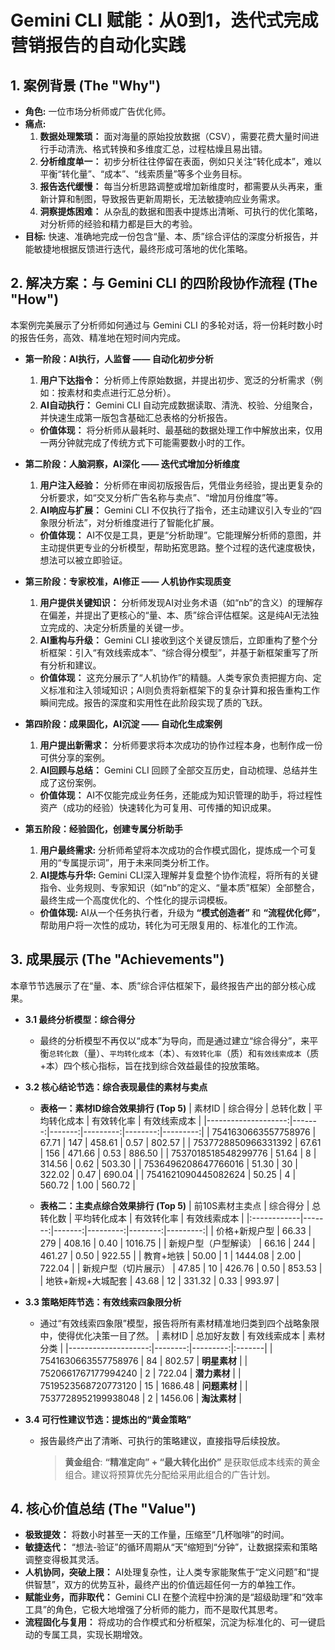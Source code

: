 # Gemini CLI 赋能：从0到1，迭代式完成营销报告的自动化实践

## 1. 案例背景 (The "Why")

*   **角色:** 一位市场分析师或广告优化师。
*   **痛点:**
    1.  **数据处理繁琐：** 面对海量的原始投放数据（CSV），需要花费大量时间进行手动清洗、格式转换和多维度汇总，过程枯燥且易出错。
    2.  **分析维度单一：** 初步分析往往停留在表面，例如只关注“转化成本”，难以平衡“转化量”、“成本”、“线索质量”等多个业务目标。
    3.  **报告迭代缓慢：** 每当分析思路调整或增加新维度时，都需要从头再来，重新计算和制图，导致报告更新周期长，无法敏捷响应业务需求。
    4.  **洞察提炼困难：** 从杂乱的数据和图表中提炼出清晰、可执行的优化策略，对分析师的经验和精力都是巨大的考验。
*   **目标:** 快速、准确地完成一份包含“量、本、质”综合评估的深度分析报告，并能敏捷地根据反馈进行迭代，最终形成可落地的优化策略。

## 2. 解决方案：与 Gemini CLI 的四阶段协作流程 (The "How")

本案例完美展示了分析师如何通过与 Gemini CLI 的多轮对话，将一份耗时数小时的报告任务，高效、精准地在短时间内完成。

*   **第一阶段：AI执行，人监督 —— 自动化初步分析**
    1.  **用户下达指令：** 分析师上传原始数据，并提出初步、宽泛的分析需求（例如：按素材和卖点进行汇总分析）。
    2.  **AI自动执行：** Gemini CLI 自动完成数据读取、清洗、校验、分组聚合，并快速生成第一版包含基础汇总表格的分析报告。
    *   **价值体现：** 将分析师从最耗时、最基础的数据处理工作中解放出来，仅用一两分钟就完成了传统方式下可能需要数小时的工作。

*   **第二阶段：人脑洞察，AI深化 —— 迭代式增加分析维度**
    1.  **用户注入经验：** 分析师在审阅初版报告后，凭借业务经验，提出更复杂的分析要求，如“交叉分析广告名称与卖点”、“增加月份维度”等。
    2.  **AI响应与扩展：** Gemini CLI 不仅执行了指令，还主动建议引入专业的“四象限分析法”，对分析维度进行了智能化扩展。
    *   **价值体现：** AI不仅是工具，更是“分析助理”。它能理解分析师的意图，并主动提供更专业的分析模型，帮助拓宽思路。整个过程的迭代速度极快，想法可以被立即验证。

*   **第三阶段：专家校准，AI修正 —— 人机协作实现质变**
    1.  **用户提供关键知识：** 分析师发现AI对业务术语（如“nb”的含义）的理解存在偏差，并提出了更核心的“量、本、质”综合评估框架。这是纯AI无法独立完成的、决定分析质量的关键一步。
    2.  **AI重构与升级：** Gemini CLI 接收到这个关键反馈后，立即重构了整个分析框架：引入“有效线索成本”、“综合得分模型”，并基于新框架重写了所有分析和建议。
    *   **价值体现：** 这充分展示了“人机协作”的精髓。人类专家负责把握方向、定义标准和注入领域知识；AI则负责将新框架下的复杂计算和报告重构工作瞬间完成。报告的深度和实用性在此阶段实现了质的飞跃。

*   **第四阶段：成果固化，AI沉淀 —— 自动化生成案例**
    1.  **用户提出新需求：** 分析师要求将本次成功的协作过程本身，也制作成一份可供分享的案例。
    2.  **AI回顾与总结：** Gemini CLI 回顾了全部交互历史，自动梳理、总结并生成了这份案例。
    *   **价值体现：** AI不仅能完成业务任务，还能成为知识管理的助手，将过程性资产（成功的经验）快速转化为可复用、可传播的知识成果。

*   **第五阶段：经验固化，创建专属分析助手**
    1.  **用户最终需求:** 分析师希望将本次成功的合作模式固化，提炼成一个可复用的“专属提示词”，用于未来同类分析工作。
    2.  **AI提炼与升华:** Gemini CLI深入理解并复盘整个协作流程，将所有的关键指令、业务规则、专家知识（如“nb”的定义、“量本质”框架）全部整合，最终生成一个高度优化的、个性化的提示词模板。
    *   **价值体现:** AI从一个任务执行者，升级为 **“模式创造者”** 和 **“流程优化师”**，帮助用户将一次性的成功，转化为可无限复用的、标准化的工作流。

## 3. 成果展示 (The "Achievements")

本章节节选展示了在“量、本、质”综合评估框架下，最终报告产出的部分核心成果。

*   **3.1 最终分析模型：综合得分**
    *   最终的分析模型不再仅以“成本”为导向，而是通过建立“综合得分”，来平衡`总转化数`（量）、`平均转化成本`（本）、`有效转化率`（质）和`有效线索成本`（质+本）四个核心指标，旨在找到综合效益最佳的投放策略。

*   **3.2 核心结论节选：综合表现最佳的素材与卖点**
    *   **表格一：素材ID综合效果排行 (Top 5)**
        |                素材ID |   综合得分 |   总转化数 |   平均转化成本 |   有效转化率 |   有效线索成本 |
        |--------------------:|-------:|-------:|---------:|--------:|---------:|
        | 7541630663557758976 |  67.71 |    147 |   458.61 |    0.57 |   802.57 |
        | 7537728850966331392 |  67.61 |    156 |   471.66 |    0.53 |   886.50 |
        | 7537018518548299776 |  51.64 |      8 |   314.56 |    0.62 |   503.30 |
        | 7536496208647766016 |  51.30 |     30 |   322.02 |    0.47 |   690.04 |
        | 7541621090445082624 |  50.25 |      4 |   560.72 |    1.00 |   560.72 |

    *   **表格二：主卖点综合效果排行 (Top 5)**
        | 前10S素材主卖点   |   综合得分 |   总转化数 |   平均转化成本 |   有效转化率 |   有效线索成本 |
        |:------------|-------:|-------:|---------:|--------:|---------:|
        | 价格+新规户型     |  66.33 |    279 |   408.16 |    0.40 |  1016.75 |
        | 新规户型（户型解读）  |  66.16 |    244 |   461.27 |    0.50 |   922.55 |
        | 教育+地铁       |  50.00 |      1 |  1444.08 |    2.00 |   722.04 |
        | 新规户型（切片展示）  |  47.85 |     10 |   426.76 |    0.50 |   853.53 |
        | 地铁+新规+大城配套  |  43.68 |     12 |   331.32 |    0.33 |   993.97 |

*   **3.3 策略矩阵节选：有效线索四象限分析**
    *   通过“有效线索四象限”模型，报告将所有素材精准地归类到四个战略象限中，使得优化决策一目了然。
        |                素材ID |   总加好友数 |   有效线索成本 | 素材分类   |
        |--------------------:|--------:|---------:|:-------|
        | 7541630663557758976 |      84 |   802.57 | **明星素材** |
        | 7520661767177994240 |       2 |   722.04 | **潜力素材** |
        | 7519523568720773120 |      15 |  1686.48 | **问题素材** |
        | 7537728952199938048 |       2 |  1456.06 | **淘汰素材** |

*   **3.4 可行性建议节选：提炼出的“黄金策略”**
    *   报告最终产出了清晰、可执行的策略建议，直接指导后续投放。
        > **黄金组合**: **“精准定向” + “最大转化出价”** 是获取低成本线索的黄金组合。建议将预算优先分配给采用此组合的广告计划。

## 4. 核心价值总结 (The "Value")

*   **极致提效：** 将数小时甚至一天的工作量，压缩至“几杯咖啡”的时间。
*   **敏捷迭代：** “想法-验证”的循环周期从“天”缩短到“分钟”，让数据探索和策略调整变得极其灵活。
*   **人机协同，突破上限：** AI处理复杂性，让人类专家能聚焦于“定义问题”和“提供智慧”，双方的优势互补，最终产出的价值远超任何一方的单独工作。
*   **赋能业务，而非取代：** Gemini CLI 在整个流程中扮演的是“超级助理”和“效率工具”的角色，它极大地增强了分析师的能力，而不是取代其思考。
*   **流程固化与复用：** 将成功的合作模式和分析框架，沉淀为标准化的、可一键启动的专属工具，实现长期增效。
